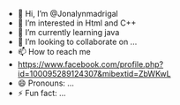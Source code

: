- 👋 Hi, I’m @Jonalynmadrigal
- 👀 I’m interested in Html and C++
- 🌱 I’m currently learning java 
- 💞️ I’m looking to collaborate on ...
- 📫 How to reach me
- https://www.facebook.com/profile.php?id=100095289124307&mibextid=ZbWKwL
- 😄 Pronouns: ...
- ⚡ Fun fact: ...

<!---
Jonalynmadrigal/Jonalynmadrigal is a ✨ special ✨ repository because its `README.md` (this file) appears on your GitHub profile.
You can click the Preview link to take a look at your changes.
--->
